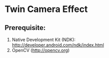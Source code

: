 # Twin Camera Effect

## Prerequisite:

1. Native Development Kit (NDK): http://developer.android.com/ndk/index.html 
2. OpenCV (http://opencv.org)
